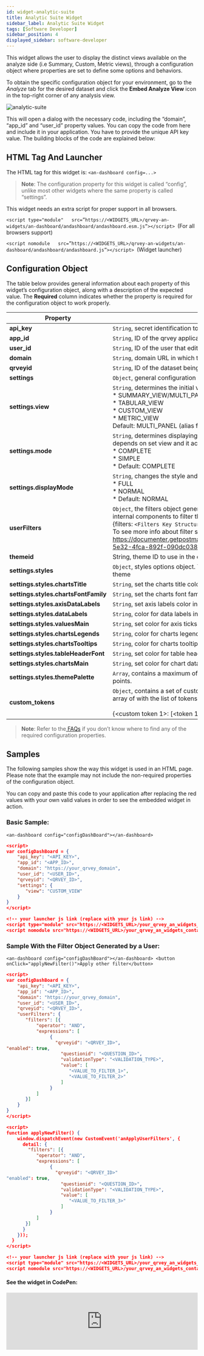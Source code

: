 ```yaml
---
id: widget-analytic-suite
title: Analytic Suite Widget
sidebar_label: Analytic Suite Widget
tags: [Software Developer]
sidebar_position: 4
displayed_sidebar: software-developer
---
```

<div style={{textAlign: "justify"}}>

This widget allows the user to display the distinct views available on the analyze side (i.e Summary, Custom, Metric views), through a configuration object where properties are set to define some options and behaviors.


To obtain the specific configuration object for your environment, go to the *Analyze* tab for the desired dataset and click the **Embed Analyze View** icon in the top-right corner of any analysis view.

![analytic-suite](https://s3.amazonaws.com/cdn.qrvey.com/documentation_assets/embedding/widgets/analytic-suite/Embed.png#thumbnail-40)


This will open a dialog with the necessary code, including the “domain”, “app_id” and “user_id” property values. You can copy the code from here and include it in your application. You have to provide the unique API key value.
The building blocks of the code are explained below:


## HTML Tag And Launcher
The HTML tag for this widget is: 
`<an-dashboard config=...>`

> **Note**: The configuration property for this widget is called “config”, unlike most other widgets where the same property is called “settings”.

This widget needs an extra script for proper support in all browsers.

`<script type="module"   src=”https://<WIDGETS_URL>/qrvey-an-widgets/an-dashboard/andashboard/andashboard.esm.js”></script> `(For all browsers support)

`<script nomodule   src=”https://<WIDGETS_URL>/qrvey-an-widgets/an-dashboard/andashboard/andashboard.js”></script> `(Widget launcher)



## Configuration Object
The table below provides general information about each property of this widget’s configuration object, along with a description of the expected value. The **Required** column indicates whether the property is required for the configuration object to work properly.



| **Property** | **Value** | **Required** |
| --- | --- | --- |
| **api_key** | `String`, secret identification token to access the application. | Yes |
| **app_id** | `String`, ID of the qrvey application containing the webform.| Yes |
| **user_id** | `String`, ID of the user that edits the widget. | Yes  |
| **domain** | `String`, domain URL in which the application is in. | Yes | 
| **qrveyid** | `String`, ID of the dataset being used.| Yes |
| **settings** | `Object`, general configuration in order to set some behaviors. | No |
| **settings.view** | `String`, determines the initial view to display and it accepts: <br /> * SUMMARY_VIEW/MULTI_PANEL <br />* TABULAR_VIEW<br />* CUSTOM_VIEW<br />* METRIC_VIEW<br />Default: MULTI_PANEL (alias for SUMMARY_VIEW)| No |
| **settings.mode** | `String`, determines displaying the complete layout or the views only. It depends on set view and it accepts: <br />* COMPLETE <br />* SIMPLE<br />* Default: COMPLETE | No |
| **settings.displayMode** | `String`, changes the style and extends the layout onto the entire container. <br />* FULL <br />* NORMAL <br />* Default: NORMAL| No |
| **userFilters** | `Object`, the filters object generated by the user. This will be applied in internal components to filter the data. I.e. AN Single Panel. <br /> {filters: `<Filters Key Structure>`} <br /> To see more info about filter structure, visit https://documenter.getpostman.com/view/1152381/TVejh9vP#5e81efdb-5e32-4fca-892f-090dc0388e33 | No | 
| **themeid** | String, theme ID to use in the component | No
| **settings.styles** | `Object`, styles options object. These properties will extend from the current theme | No
| **settings.styles.chartsTitle** | `String`, set the charts title color | No | 
| **settings.styles.chartsFontFamily** | `String`, set the charts font family | No | 
| **settings.styles.axisDataLabels** | `String`, set axis labels color in charts | No | 
| **settings.styles.dataLabels** | `String`, color for data labels in charts | No | 
| **settings.styles.valuesMain** | `String`, set color for axis ticks values in charts | No | 
| **settings.styles.chartsLegends** | `String`, color for charts legends labels | No | 
| **settings.styles.chartsTooltips** | `String`, color for charts tooltips | No |  
| **settings.styles.tableHeaderFont** | `String`, set color for table header texts | No | 
| **settings.styles.chartsMain** | `String`, set color for chart data points like bars, symbols and lines. | No | 
| **settings.styles.themePalette** | `Array`, contains a maximum of 20 colors that will be used for chart data points. | No | 
| **custom_tokens** | `Object`, contains a set of custom tokens, each of them in turn, receives an array of with the list of tokens.<br /><br />{<custom token 1>: [<token 1>: “token 1”, <token 2>: “token 2”]} | No |



> **Note**: Refer to the[ FAQs](../../../getting-started/faqs.md) if you don’t know where to find any of the required configuration properties. 

## Samples
The following samples show the way this widget is used in an HTML page. Please note that the example may not include the non-required properties of the configuration object. 

You can copy and paste this code to your application after replacing the red values with your own valid values in order to see the embedded widget in action.

### Basic Sample:
 
`<an-dashboard config="configDashBoard"></an-dashboard>`


```json
<script>
var configDashBoard = {
    "api_key": "<API_KEY>",
    "app_id": "<APP_ID>",
    "domain": "https://your_qrvey_domain",
    "user_id": "<USER_ID>",
    "qrveyid": "<QRVEY_ID>",
    "settings": {
       "view": "CUSTOM_VIEW"
    }
}
</script>
```

```json
<!-- your launcher js link (replace with your js link) -->
<script type="module" src="https://<WIDGETS_URL>/your_qrvey_an_widgets_container/an-dashboard/andashboard/andashboard.esm.js"></script>
<script nomodule src="https://<WIDGETS_URL>/your_qrvey_an_widgets_container/an-dashboard/andashboard/andashboard.js"></script>
```

### Sample With the Filter Object Generated by a User:
 
`<an-dashboard config="configDashBoard"></an-dashboard>
<button onClick="applyNewFilter()">Apply other filter</button>`

```json
<script>
var configDashBoard = {
    "api_key": "<API_KEY>",
    "app_id": "<APP_ID>",
    "domain": "https://your_qrvey_domain",
    "user_id": "<USER_ID>",
    "qrveyid": "<QRVEY_ID>",
    "userFilters": {
       "filters": [{
           "operator": "AND",
           "expressions": [
                {
                  "qrveyid": "<QRVEY_ID>",  
"enabled": true,
                    "questionid": "<QUESTION_ID>",
                    "validationType": "<VALIDATION_TYPE>",
                    "value": [
                       "<VALUE_TO_FILTER_1>", 
                       "<VALUE_TO_FILTER_2>"
                    ] 
                }
           ]
       }]
    }
}
</script>
```

```json
<script>
function applyNewFilter() {
    window.dispatchEvent(new CustomEvent('anApplyUserFilters', {
      detail: {
        "filters": [{
           "operator": "AND",
           "expressions": [
                {
                  "qrveyid": "<QRVEY_ID>"  
"enabled": true,
                    "questionid": "<QUESTION_ID>",
                    "validationType": "<VALIDATION_TYPE>",
                    "value": [
                       "<VALUE_TO_FILTER_3>"
                    ] 
                }
           ]
       }]
      }
    }));
  }
</script>
```

```json
<!-- your launcher js link (replace with your js link) -->
<script type="module" src="https://<WIDGETS_URL>/your_qrvey_an_widgets_container/an-dashboard/andashboard/andashboard.esm.js"></script>
<script nomodule src="https://<WIDGETS_URL>/your_qrvey_an_widgets_container/an-dashboard/andashboard/andashboard.js"></script>
```

#### See the widget in CodePen:

<iframe
  allowFullScreen
  className="cp_embed_iframe "
  frameBorder={0}
  height={838}
  width="100%"
  name="cp_embed_1"
  scrolling="no"
  src="https://codepen.io/qrveysamples/embed/85b726392661f65622b22087423f23db?height=838&theme-id=light&default-tab=result&user=qrveysamples&slug-hash=85b726392661f65622b22087423f23db&pen-title=Sample-%20Qrvey%20Analytic%20Suite&name=cp_embed_1"
  style={{ width: "100%", overflow: "hidden", display: "block" }}
  title="Sample- Qrvey Analytic Suite"
  loading="lazy"
  id="cp_embed_85b726392661f65622b22087423f23db"
/>

</div>